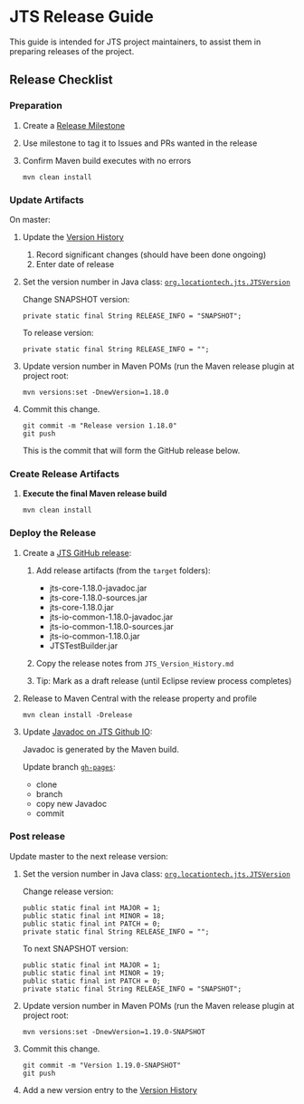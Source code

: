 # JTS Release Guide

This guide is intended for JTS project maintainers, 
to assist them in preparing releases of the project.

## Release Checklist

### Preparation

1. Create a [Release Milestone](https://github.com/locationtech/jts/milestones)
   
2. Use milestone to tag it to Issues and PRs wanted in the release

3. Confirm Maven build executes with no errors

   ```
   mvn clean install
   ```

### Update Artifacts

On master:

1. Update the [Version History](https://github.com/locationtech/jts/blob/master/doc/JTS_Version_History.md)
   1. Record significant changes (should have been done ongoing)
   2. Enter date of release

2. Set the version number in Java class: [`org.locationtech.jts.JTSVersion`](https://github.com/locationtech/jts/blob/master/modules/core/src/main/java/org/locationtech/jts/JTSVersion.java)
   
   Change SNAPSHOT version:
   
   ```
   private static final String RELEASE_INFO = "SNAPSHOT";
   ```
   
   To release version:
   
   ```
   private static final String RELEASE_INFO = "";
   ```

2. Update version number in Maven POMs (run the Maven release plugin at project root:
   
   ```
   mvn versions:set -DnewVersion=1.18.0
   ```

3. Commit this change.

   ```
   git commit -m "Release version 1.18.0"
   git push
   ```
   
   This is the commit that will form the GitHub release below.

### Create Release Artifacts

1. **Execute the final Maven release build**
   
   ```
   mvn clean install
   ```

### Deploy the Release

1. Create a [JTS GitHub release](https://github.com/locationtech/jts/releases):

   1. Add release artifacts (from the `target` folders):
      
      * jts-core-1.18.0-javadoc.jar
      * jts-core-1.18.0-sources.jar
      * jts-core-1.18.0.jar
      * jts-io-common-1.18.0-javadoc.jar
      * jts-io-common-1.18.0-sources.jar
      * jts-io-common-1.18.0.jar
      * JTSTestBuilder.jar

   2. Copy the release notes from `JTS_Version_History.md`
   
   3. Tip: Mark as a draft release (until Eclipse review process completes)
   
2. Release to Maven Central with the release property and profile 
   
   ```
   mvn clean install -Drelease
   ```

2. Update [Javadoc on JTS Github IO](http://locationtech.github.io/jts/javadoc/):

   Javadoc is generated by the Maven build.
   
   Update branch [`gh-pages`](https://github.com/locationtech/jts/tree/gh-pages):
   
   * clone
   * branch
   * copy new Javadoc
   * commit

### Post release

Update master to the next release version:

1. Set the version number in Java class: [`org.locationtech.jts.JTSVersion`](https://github.com/locationtech/jts/blob/master/modules/core/src/main/java/org/locationtech/jts/JTSVersion.java)
   
   Change release version:
   
   ```
   public static final int MAJOR = 1;
   public static final int MINOR = 18;
   public static final int PATCH = 0;
   private static final String RELEASE_INFO = "";
   ```
   
   To next SNAPSHOT version:
   
   ```
   public static final int MAJOR = 1;
   public static final int MINOR = 19;
   public static final int PATCH = 0;
   private static final String RELEASE_INFO = "SNAPSHOT";
   ```
   
2. Update version number in Maven POMs (run the Maven release plugin at project root:
   
   ```
   mvn versions:set -DnewVersion=1.19.0-SNAPSHOT
   ```
 
3. Commit this change.

   ```
   git commit -m "Version 1.19.0-SNAPSHOT"
   git push
   ```
4. Add a new version entry to the [Version History](https://github.com/locationtech/jts/blob/master/doc/JTS_Version_History.md)
